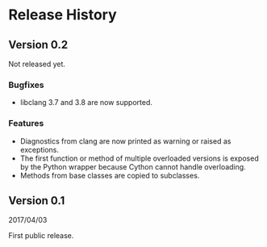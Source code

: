 # Release History

## Version 0.2

Not released yet.

### Bugfixes

* libclang 3.7 and 3.8 are now supported.

### Features

* Diagnostics from clang are now printed as warning or raised as exceptions.
* The first function or method of multiple overloaded versions is exposed by
  the Python wrapper because Cython cannot handle overloading.
* Methods from base classes are copied to subclasses.

## Version 0.1

2017/04/03

First public release.
